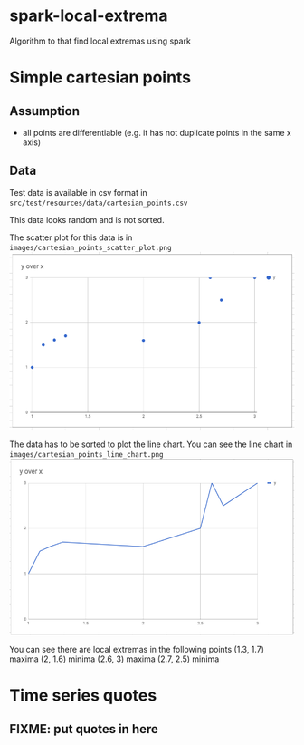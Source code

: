 # spark-local-extrema
Algorithm to that find local extremas using spark

# Simple cartesian points
## Assumption
* all points are differentiable (e.g. it has not duplicate points in the same x axis)

## Data
Test data is available in csv format in
`src/test/resources/data/cartesian_points.csv`

This data looks random and is not sorted.

The scatter plot for this data is in
`images/cartesian_points_scatter_plot.png`
![Cartesian points scatter plot](images/cartesian_points_scatter_plot.png)

The data has to be sorted to plot the line chart.
You can see the line chart in
`images/cartesian_points_line_chart.png`
![Cartesian points line chart](images/cartesian_points_line_chart.png)

You can see there are local extremas in the following points
(1.3, 1.7) maxima
(2, 1.6) minima
(2.6, 3) maxima
(2.7, 2.5) minima

# Time series quotes
## FIXME: put quotes in here 
